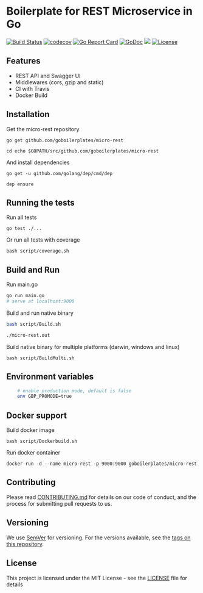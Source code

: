 # Boilerplate for REST Microservice in Go
[![Build Status](https://travis-ci.org/goboilerplates/micro-rest.svg?branch=master)](https://travis-ci.org/goboilerplates/micro-rest)
[![codecov](https://codecov.io/gh/goboilerplates/micro-rest/branch/master/graph/badge.svg)](https://codecov.io/gh/goboilerplates/micro-rest)
[![Go Report Card](https://goreportcard.com/badge/github.com/goboilerplates/micro-rest)](https://goreportcard.com/report/github.com/goboilerplates/micro-rest)
[![GoDoc](https://godoc.org/github.com/goboilerplates/micro-rest?status.svg)](https://godoc.org/github.com/goboilerplates/micro-rest)
[![](https://images.microbadger.com/badges/image/goboilerplates/micro-rest.svg)](https://microbadger.com/images/goboilerplates/micro-rest)
[![License](https://img.shields.io/badge/license-MIT-blue.svg)](https://github.com/goboilerplates/micro-rest/blob/master/LICENSE)

## Features
- REST API and Swagger UI
- Middlewares (cors, gzip and static)
- CI with Travis
- Docker Build

## Installation

Get the micro-rest repository

```
go get github.com/goboilerplates/micro-rest

cd echo $GOPATH/src/github.com/goboilerplates/micro-rest
```

And install dependencies

```
go get -u github.com/golang/dep/cmd/dep

dep ensure
```

## Running the tests

Run all tests

```
go test ./...
```

Or run all tests with coverage

```
bash script/coverage.sh
```

## Build and Run

Run main.go
``` bash
go run main.go
# serve at localhost:9000
```

Build and run native binary

``` bash
bash script/Build.sh

./micro-rest.out
```
Build native binary for multiple platforms (darwin, windows and linux)

```
bash script/BuildMulti.sh
```

## Environment variables

```bash
    # enable production mode, default is false
    env GBP_PROMODE=true
```
## Docker support 

Build docker image

```
bash script/Dockerbuild.sh
```

Run docker container

```
docker run -d --name micro-rest -p 9000:9000 goboilerplates/micro-rest
```
## Contributing

Please read [CONTRIBUTING.md](CONTRIBUTING.md) for details on our code of conduct, and the process for submitting pull requests to us.

## Versioning

We use [SemVer](http://semver.org/) for versioning. For the versions available, see the [tags on this repository](https://github.com/goboilerplates/micro-rest/tags). 

## License

This project is licensed under the MIT License - see the [LICENSE](LICENSE) file for details


